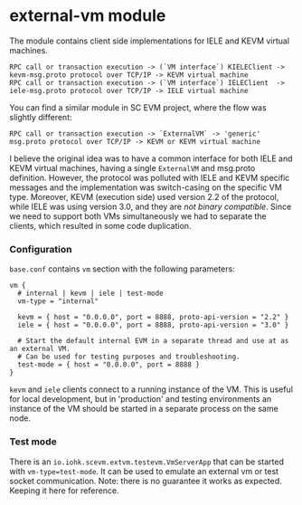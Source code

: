 # external-vm module

The module contains client side implementations for IELE and KEVM virtual machines.

```
RPC call or transaction execution -> (`VM interface`) KIELEClient -> kevm-msg.proto protocol over TCP/IP -> KEVM virtual machine
RPC call or transaction execution -> (`VM interface`) IELEClient  -> iele-msg.proto protocol over TCP/IP -> IELE virtual machine
```

You can find a similar module in SC EVM project, where the flow was slightly different:

```
RPC call or transaction execution -> `ExternalVM` -> 'generic' msg.proto protocol over TCP/IP -> KEVM or KEVM virtual machine
```

I believe the original idea was to have a common interface for both IELE and KEVM virtual machines, having a single `ExternalVM` and msg.proto definition.
However, the protocol was polluted with IELE and KEVM specific messages and the implementation was switch-casing on the
specific VM type. Moreover, KEVM (execution side) used version 2.2 of the protocol, while IELE was using version 3.0,
and they are _not binary compatible_. Since we need to support both VMs simultaneously we had to separate the clients,
which resulted in some code duplication.

### Configuration

`base.conf` contains `vm` section with the following parameters:

```
vm {
  # internal | kevm | iele | test-mode
  vm-type = "internal"

  kevm = { host = "0.0.0.0", port = 8888, proto-api-version = "2.2" }
  iele = { host = "0.0.0.0", port = 8888, proto-api-version = "3.0" }

  # Start the default internal EVM in a separate thread and use at as an external VM.
  # Can be used for testing purposes and troubleshooting.
  test-mode = { host = "0.0.0.0", port = 8888 }
}
```

`kevm` and `iele` clients connect to a running instance of the VM.
This is useful for local development, but in 'production' and testing environments an instance of the VM should be started
in a separate process on the same node.

### Test mode

There is an `io.iohk.scevm.extvm.testevm.VmServerApp` that can be started with `vm-type=test-mode`.
It can be used to emulate an external vm or test socket communication.
Note: there is no guarantee it works as expected. Keeping it here for reference.
